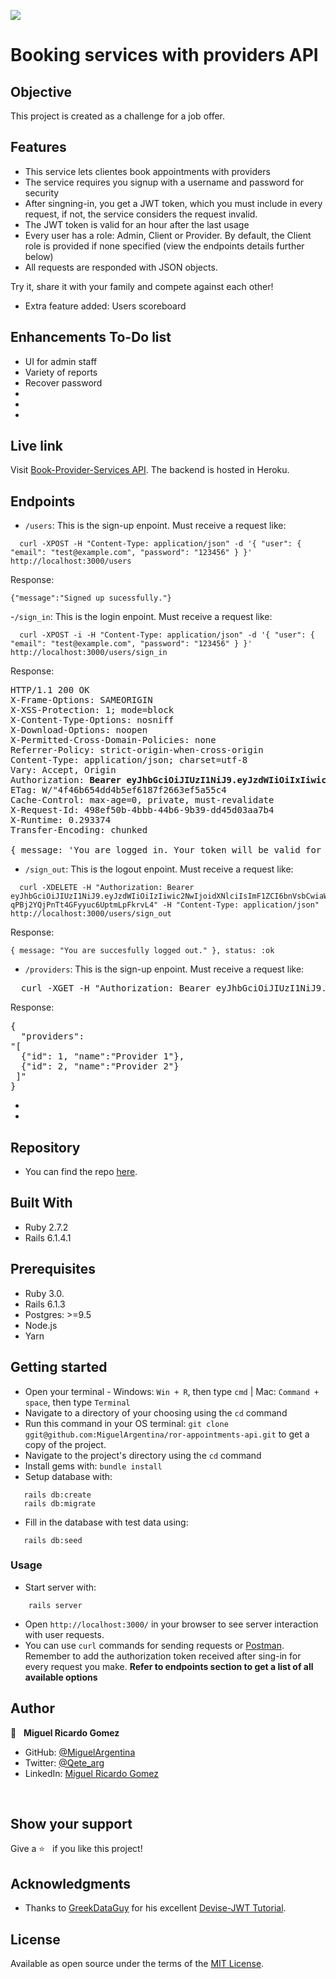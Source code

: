 
![](https://img.shields.io/badge/TucuSoft-Software%20Solutions-red)

# Booking services with providers API

## Objective

This project is created as a challenge for a job offer.

## Features

- This service lets clientes book appointments with providers
- The service requires you signup with a username and password for security
- After singning-in, you get a JWT token, which you must include in every request, if not, the service considers the request invalid.
- The JWT token is valid for an hour after the last usage
- Every user has a role: Admin, Client or Provider. By default, the Client role is provided if none specified (view the endpoints details further below)
- All requests are responded with JSON objects.

Try it, share it with your family and compete against each other!

- Extra feature added: Users scoreboard


## Enhancements To-Do list

- UI for admin staff
- Variety of reports
- Recover password
- 
- 
-



## Live link

Visit [Book-Provider-Services API](h#).
The backend is hosted in Heroku.
## Endpoints

- `/users`: This is the sign-up enpoint. Must receive a request like:
```
  curl -XPOST -H "Content-Type: application/json" -d '{ "user": { "email": "test@example.com", "password": "123456" } }' http://localhost:3000/users
```
Response:
```
{"message":"Signed up sucessfully."}
```

-`/sign_in`: This is the login enpoint. Must receive a request like:
```
  curl -XPOST -i -H "Content-Type: application/json" -d '{ "user": { "email": "test@example.com", "password": "123456" } }' http://localhost:3000/users/sign_in
```
Response:
<pre>
HTTP/1.1 200 OK
X-Frame-Options: SAMEORIGIN
X-XSS-Protection: 1; mode=block
X-Content-Type-Options: nosniff
X-Download-Options: noopen
X-Permitted-Cross-Domain-Policies: none
Referrer-Policy: strict-origin-when-cross-origin
Content-Type: application/json; charset=utf-8
Vary: Accept, Origin
Authorization: <b>Bearer eyJhbGciOiJIUzI1NiJ9.eyJzdWIiOiIxIiwic2NwIjoidXNlciIsImF1ZCI6bnVsbCwiaWF0IjoxNjIwNDkzOTUzLCJleHAiOjE2MjA0OTc1NTMsImp0aSI6IjlmZjkzMDA2LTAxNTMtNDc5YS1hYjY2LTZiMDBhOWU2NjM1ZCJ9.K6oHIUI0AuZ4HfDV1iElFe9OZoMh_st3l1rfhD0PIqY</b>"
ETag: W/"4f46b654dd4b5ef6187f2663ef5a55c4
Cache-Control: max-age=0, private, must-revalidate
X-Request-Id: 498ef50b-4bbb-44b6-9b39-dd45d03aa7b4
X-Runtime: 0.293374
Transfer-Encoding: chunked

{ message: 'You are logged in. Your token will be valid for one hour after las use. After that you need to sign in again to get a new one.' }, status: :ok
</pre>

- `/sign_out`: This is the logout enpoint. Must receive a request like:
```
  curl -XDELETE -H "Authorization: Bearer eyJhbGciOiJIUzI1NiJ9.eyJzdWIiOiIzIiwic2NwIjoidXNlciIsImF1ZCI6bnVsbCwiaWF0IjoxNjIwNDk2NTE3LCJleHAiOjE2MjA1MDAxMTcsImp0aSI6IjAyMjY4NTQzLTg0M2YtNGI1Zi1iMTBkLTgwYmU4NzYxOWI2ZCJ9.3sp3LWO1UB-qPBj2YQjPnTt4GFyyuc6UptmLpFkrvL4" -H "Content-Type: application/json" http://localhost:3000/users/sign_out
```
Response:
```
{ message: "You are succesfully logged out." }, status: :ok
```

- `/providers`: This is the sign-up enpoint. Must receive a request like:
<pre>
  curl -XGET -H "Authorization: Bearer eyJhbGciOiJIUzI1NiJ9.eyJzdWIiOiIxIiwic2NwIjoidXNlciIsImF1ZCI6bnVsbCwiaWF0IjoxNjIwNDkzOTUzLCJleHAiOjE2MjA0OTc1NTMsImp0aSI6IjlmZjkzMDA2LTAxNTMtNDc5YS1hYjY2LTZiMDBhOWU2NjM1ZCJ9.K6oHIUI0AuZ4HfDV1iElFe9OZoMh_st3l1rfhD0PIqY" -H "Content-Type: application/json" http://localhost:3000/providers
</pre>
Response:
<pre>
{
  "providers":
"[
  {"id": 1, "name":"Provider 1"},
  {"id": 2, "name":"Provider 2"}
 ]"
}
</pre>

-
-

## Repository

- You can find the repo [here](hhttps://github.com/MiguelArgentina/ror-appointments-api).

## Built With

- Ruby 2.7.2
- Rails 6.1.4.1

## Prerequisites
- Ruby 3.0.
- Rails 6.1.3
- Postgres: >=9.5
- Node.js
- Yarn

## Getting started

- Open your terminal - Windows: `Win + R`, then type `cmd` | Mac: `Command + space`, then type `Terminal`
- Navigate to a directory of your choosing using the `cd` command
- Run this command in your OS terminal: `git clone ggit@github.com:MiguelArgentina/ror-appointments-api.git` to get a copy of the project.
- Navigate to the project's directory using the `cd` command
- Install gems with: `bundle install`  
- Setup database with:

```
   rails db:create
   rails db:migrate
```
- Fill in the database with test data using:

```
   rails db:seed
```

### Usage

- Start server with:

```
    rails server
```

- Open `http://localhost:3000/` in your browser to see server interaction with user requests.
- You can use  `curl` commands for sending requests or [Postman](https://www.postman.com/downloads/). Remember to add the authorization token received after sing-in for every request you make. **Refer to endpoints section to get a list of all available options**


## Author

👤 &nbsp; **Miguel Ricardo Gomez**

- GitHub: [@MiguelArgentina](https://github.com/MiguelArgentina)
- Twitter: [@Qete_arg](https://twitter.com/Qete_arg)
- LinkedIn: [Miguel Ricardo Gomez](https://www.linkedin.com/in/miguelricardogomez/)

<br>

## Show your support

Give a ⭐️ &nbsp; if you like this project!


## Acknowledgments

- Thanks to [GreekDataGuy](https://greekdataguy.medium.com/) for his excellent [Devise-JWT Tutorial](https://medium.com/ruby-daily/a-devise-jwt-tutorial-for-authenticating-users-in-ruby-on-rails-ca214898318e). 

## License

Available as open source under the terms of the [MIT License](https://opensource.org/licenses/MIT).